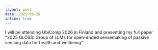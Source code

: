 ```yaml
---
layout: post
date: 2025-08-28
inline: true
---
```


I will be attending UbiComp 2026 in Finland and presenting my full paper "2025
GLOSS: Group of LLMs for open-ended sensemaking of passive sensing data for health and wellbeing"
